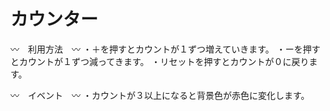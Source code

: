 # カウンター

〰︎　利用方法　〰︎
・＋を押すとカウントが１ずつ増えていきます。
・ーを押すとカウントが１ずつ減ってきます。
・リセットを押すとカウントが０に戻ります。

〰︎　イベント　〰︎
・カウントが３以上になると背景色が赤色に変化します。

